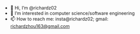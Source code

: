 - 👋 Hi, I’m @richardz02
- 👀 I’m interested in computer science/software engineering
- 📫 How to reach me: insta@richardz02; gmail: richardzhou163@gmail.com

<!---
richardz02/richardz02 is a ✨ special ✨ repository because its `README.md` (this file) appears on your GitHub profile.
You can click the Preview link to take a look at your changes.
--->
